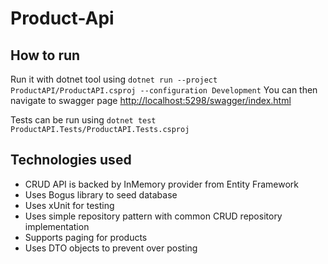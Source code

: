 # Product-Api

## How to run
Run it with dotnet tool using
`dotnet run --project ProductAPI/ProductAPI.csproj --configuration Development`
You can then navigate to swagger page [http://localhost:5298/swagger/index.html](http://localhost:5298/swagger/index.html)

Tests can be run using
`dotnet test ProductAPI.Tests/ProductAPI.Tests.csproj`

## Technologies used
- CRUD API is backed by InMemory provider from Entity Framework
- Uses Bogus library to seed database
- Uses xUnit for testing
- Uses simple repository pattern with common CRUD repository implementation
- Supports paging for products
- Uses DTO objects to prevent over posting




